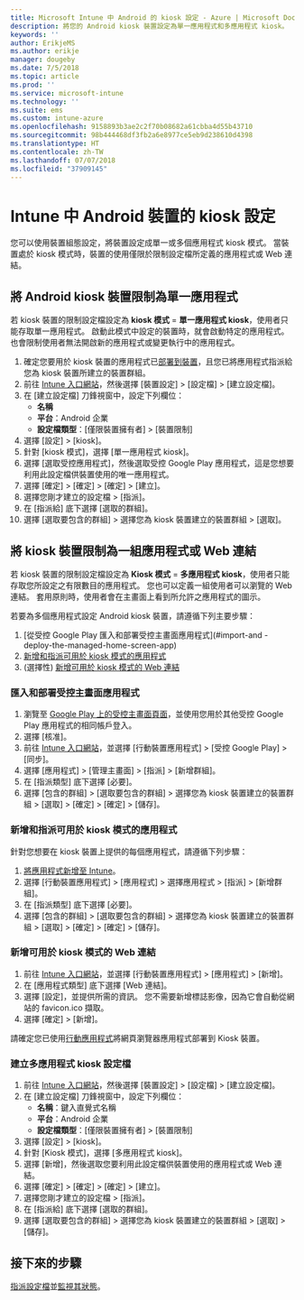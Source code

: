```yaml
---
title: Microsoft Intune 中 Android 的 kiosk 設定 - Azure | Microsoft Docs
description: 將您的 Android kiosk 裝置設定為單一應用程式和多應用程式 kiosk。
keywords: ''
author: ErikjeMS
ms.author: erikje
manager: dougeby
ms.date: 7/5/2018
ms.topic: article
ms.prod: ''
ms.service: microsoft-intune
ms.technology: ''
ms.suite: ems
ms.custom: intune-azure
ms.openlocfilehash: 9158893b3ae2c2f70b08682a61cbba4d55b43710
ms.sourcegitcommit: 98b444468df3fb2a6e8977ce5eb9d238610d4398
ms.translationtype: HT
ms.contentlocale: zh-TW
ms.lasthandoff: 07/07/2018
ms.locfileid: "37909145"
---
```

# <a name="kiosk-settings-for-android-devices-in-intune"></a>Intune 中 Android 裝置的 kiosk 設定

您可以使用裝置組態設定，將裝置設定成單一或多個應用程式 kiosk 模式。 當裝置處於 kiosk 模式時，裝置的使用僅限於限制設定檔所定義的應用程式或 Web 連結。 

## <a name="restrict-an-android-kiosk-device-to-a-single-app"></a>將 Android kiosk 裝置限制為單一應用程式

若 kiosk 裝置的限制設定檔設定為 **kiosk 模式** = **單一應用程式 kiosk**，使用者只能存取單一應用程式。 啟動此模式中設定的裝置時，就會啟動特定的應用程式。 也會限制使用者無法開啟新的應用程式或變更執行中的應用程式。

1. 確定您要用於 kiosk 裝置的應用程式已[部署到裝置](apps-deploy.md)，且您已將應用程式指派給您為 kiosk 裝置所建立的裝置群組。
2. 前往 [Intune 入口網站](https://portal.azure.com)，然後選擇 [裝置設定] > [設定檔] > [建立設定檔]。
3. 在 [建立設定檔] 刀鋒視窗中，設定下列欄位：
     - **名稱**
     - **平台**：Android 企業
     - **設定檔類型**：[僅限裝置擁有者] > [裝置限制]
4. 選擇 [設定] > [kiosk]。
5. 針對 [kiosk 模式]，選擇 [單一應用程式 kiosk]。
6. 選擇 [選取受控應用程式]，然後選取受控 Google Play 應用程式，這是您想要利用此設定檔供裝置使用的唯一應用程式。
7. 選擇 [確定] > [確定] > [確定] > [建立]。
8. 選擇您剛才建立的設定檔 > [指派]。
9. 在 [指派給] 底下選擇 [選取的群組]。
10. 選擇 [選取要包含的群組] > 選擇您為 kiosk 裝置建立的裝置群組 > [選取]。

## <a name="restrict-a-kiosk-device-to-a-set-of-apps-or-web-links"></a>將 kiosk 裝置限制為一組應用程式或 Web 連結

若 kiosk 裝置的限制設定檔設定為 **Kiosk 模式** = **多應用程式 kiosk**，使用者只能存取您所設定之有限數目的應用程式。 您也可以定義一組使用者可以瀏覽的 Web 連結。 套用原則時，使用者會在主畫面上看到所允許之應用程式的圖示。

若要為多個應用程式設定 Android kiosk 裝置，請遵循下列主要步驟：

1. [從受控 Google Play 匯入和部署受控主畫面應用程式](#import-and -deploy-the-managed-home-screen-app)
2. [新增和指派可用於 kiosk 模式的應用程式](#add-and-assign-apps-that-can-be-used-in-kiosk-mode)
3. (選擇性) [新增可用於 kiosk 模式的 Web 連結](#add-web-links-that-can-be-used-in-kiosk-mode)

### <a name="import-and-deply-the-managed-home-screen-app"></a>匯入和部署受控主畫面應用程式

1. 瀏覽至 [Google Play 上的受控主畫面頁面](https://play.google.com/work/apps/details?id=com.microsoft.launcher.enterprise)，並使用您用於其他受控 Google Play 應用程式的相同帳戶登入。
2. 選擇 [核准]。
3. 前往 [Intune 入口網站](https://portal.azure.com)，並選擇 [行動裝置應用程式] > [受控 Google Play] > [同步]。
4. 選擇 [應用程式] > [管理主畫面] > [指派] > [新增群組]。
5. 在 [指派類型] 底下選擇 [必要]。
6. 選擇 [包含的群組] > [選取要包含的群組] > 選擇您為 kiosk 裝置建立的裝置群組 > [選取] > [確定] > [確定] > [儲存]。

### <a name="add-and-assign-apps-that-can-be-used-in-kiosk-mode"></a>新增和指派可用於 kiosk 模式的應用程式

針對您想要在 kiosk 裝置上提供的每個應用程式，請遵循下列步驟：

1. [將應用程式新增至 Intune](store-apps-android.md)。
2. 選擇 [行動裝置應用程式] > [應用程式] > 選擇應用程式 > [指派] > [新增群組]。
3. 在 [指派類型] 底下選擇 [必要]。
4. 選擇 [包含的群組] > [選取要包含的群組] > 選擇您為 kiosk 裝置建立的裝置群組 > [選取] > [確定] > [確定] > [儲存]。

### <a name="add-web-links-that-can-be-used-in-kiosk-mode"></a>新增可用於 kiosk 模式的 Web 連結

1. 前往 [Intune 入口網站](https://portal.azure.com)，並選擇 [行動裝置應用程式] > [應用程式] > [新增]。
2. 在 [應用程式類型] 底下選擇 [Web 連結]。
3. 選擇 [設定]，並提供所需的資訊。 您不需要新增標誌影像，因為它會自動從網站的 favicon.ico 擷取。
4. 選擇 [確定] > [新增]。

請確定您已使用[行動應用程式](apps-add.md)將網頁瀏覽器應用程式部署到 Kiosk 裝置。

### <a name="create-a-multi-app-kiosk-profile"></a>建立多應用程式 kiosk 設定檔

1. 前往 [Intune 入口網站](https://portal.azure.com)，然後選擇 [裝置設定] > [設定檔] > [建立設定檔]。
3. 在 [建立設定檔] 刀鋒視窗中，設定下列欄位：
     - **名稱**：鍵入直覺式名稱
     - **平台**：Android 企業
     - **設定檔類型**：[僅限裝置擁有者] > [裝置限制]
4. 選擇 [設定] > [kiosk]。
5. 針對 [Kiosk 模式]，選擇 [多應用程式 kiosk]。
6. 選擇 [新增]，然後選取您要利用此設定檔供裝置使用的應用程式或 Web 連結。
7. 選擇 [確定] > [確定] > [確定] > [建立]。
8. 選擇您剛才建立的設定檔 > [指派]。
9. 在 [指派給] 底下選擇 [選取的群組]。
10. 選擇 [選取要包含的群組] > 選擇您為 kiosk 裝置建立的裝置群組 > [選取] > [儲存]。

## <a name="next-steps"></a>接下來的步驟
[指派設定檔](device-profile-assign.md)並[監視其狀態](device-profile-monitor.md)。
